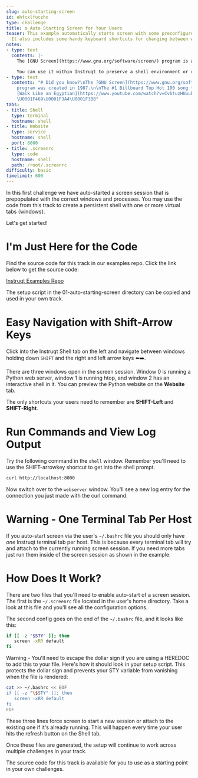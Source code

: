```yaml
---
slug: auto-starting-screen
id: ehfcxlfuczho
type: challenge
title: ⚙️ Auto Starting Screen for Your Users
teaser: This example automatically starts screen with some preconfigured windows.
  It also includes some handy keyboard shortcuts for changing between windows.
notes:
- type: text
  contents: |-
    The [GNU Screen](https://www.gnu.org/software/screen/) program is a Terminal Multiplexer.

    You can use it within Instruqt to preserve a shell environment or running command across multiple challenges.
- type: text
  contents: "# Did you know?\nThe [GNU Screen](https://www.gnu.org/software/screen/)
    program was created in 1987.\n\nThe #1 Billboard Top Hot 100 song that year was
    [Walk Like an Egyptian](https://www.youtube.com/watch?v=Cv6tuzHUuuk) by the Bangles.
    \U0001F469‍\U0001F3A4\U0001F3B8"
tabs:
- title: Shell
  type: terminal
  hostname: shell
- title: Website
  type: service
  hostname: shell
  port: 8000
- title: .screenrc
  type: code
  hostname: shell
  path: /root/.screenrc
difficulty: basic
timelimit: 600
---
```

<style type="text/css" rel="stylesheet">
hr.cyan { background-color: cyan; color: cyan; height: 2px; margin-bottom: -10px; }
h2.cyan { color: cyan; }
</style>In this first challenge we have auto-started a screen session that is prepopulated with the correct windows and processes. You may use the code from this track to create a persistent shell with one or more virtual tabs (windows).

Let's get started!

I'm Just Here for the Code
==========================

Find the source code for this track in our examples repo. Click the link below to get the source code:

[Instruqt Examples Repo](https://github.com/instruqt/examples/tree/master/instruqt-tracks/persist-shell-session)

The setup script in the 01-auto-starting-screen directory can be copied and used in your own track.

Easy Navigation with Shift-Arrow Keys
=====================================

Click into the Instruqt Shell tab on the left and navigate between windows holding down `SHIFT` and the right and left arrow keys ⬅️➡️.

There are three windows open in the screen session. Window 0 is running a Python web server, window 1 is running htop, and window 2 has an interactive shell in it. You can preview the Python website on the **Website** tab.

The only shortcuts your users need to remember are **SHIFT-Left** and **SHIFT-Right**.<br>

Run Commands and View Log Output
================================

Try the following command in the `shell` window. Remember you'll need to use the SHIFT-arrowkey shortcut to get into the shell prompt.

```bash
curl http://localhost:8000
```

Now switch over to the `webserver` window. You'll see a new log entry for the connection you just made with the curl command.<br>

Warning - One Terminal Tab Per Host
=====================================

If you auto-start screen via the user's `~/.bashrc` file you should only have *one* Instruqt terminal tab per host. This is because every terminal tab will try and attach to the currently running screen session. If you need more tabs just run them inside of the screen session as shown in the example.<br>

How Does It Work?
=================

There are two files that you'll need to enable auto-start of a screen session. The first is the `~/.screenrc` file located in the user's home directory. Take a look at this file and you'll see all the configuration options.

The second config goes on the end of the `~/.bashrc` file, and it looks like this:

```bash
if [[ -z "$STY" ]]; then
   screen -xRR default
fi
```

Warning - You'll need to escape the dollar sign if you are using a HEREDOC to add this to your file. Here's how it should look in your setup script. This protects the dollar sign and prevents your STY variable from vanishing when the file is rendered:

```bash
cat >> ~/.bashrc << EOF
if [[ -z "\$STY" ]]; then
   screen -xRR default
fi
EOF
```

These three lines force screen to start a new session or attach to the existing one if it's already running. This will happen every time your user hits the refresh button on the Shell tab.

Once these files are generated, the setup will continue to work across multiple challenges in your track.

The source code for this track is available for you to use as a starting point in your own challenges.
